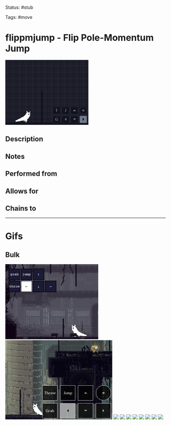 Status: #stub

Tags: #move

# flippmjump - Flip Pole-Momentum Jump
<img src=https://raw.githubusercontent.com/LauraHannah44/Rain-World-Movement/main/Files/flippmjump_header.gif>

## Description


## Notes


## Performed from


## Allows for


## Chains to


___
# Gifs
## Bulk
<img src=https://raw.githubusercontent.com/LauraHannah44/Rain-World-Movement/main/Files/flippmjump_0.gif>

<img src=https://raw.githubusercontent.com/LauraHannah44/Rain-World-Movement/main/Files/flippmjump_1.gif>

<img src=https://raw.githubusercontent.com/LauraHannah44/Rain-World-Movement/main/Files/flippmjump_2.gif>

<img src=https://raw.githubusercontent.com/LauraHannah44/Rain-World-Movement/main/Files/flippmjump_3.gif>

<img src=https://raw.githubusercontent.com/LauraHannah44/Rain-World-Movement/main/Files/flippmjump_4.gif>

<img src=https://raw.githubusercontent.com/LauraHannah44/Rain-World-Movement/main/Files/flippmjump_5.gif>

<img src=https://raw.githubusercontent.com/LauraHannah44/Rain-World-Movement/main/Files/flippmjump_6.gif>

<img src=https://raw.githubusercontent.com/LauraHannah44/Rain-World-Movement/main/Files/flippmjump_7.gif>

<img src=https://raw.githubusercontent.com/LauraHannah44/Rain-World-Movement/main/Files/flippmjump_8.gif>

<img src=https://raw.githubusercontent.com/LauraHannah44/Rain-World-Movement/main/Files/flippmjump_9.gif>
